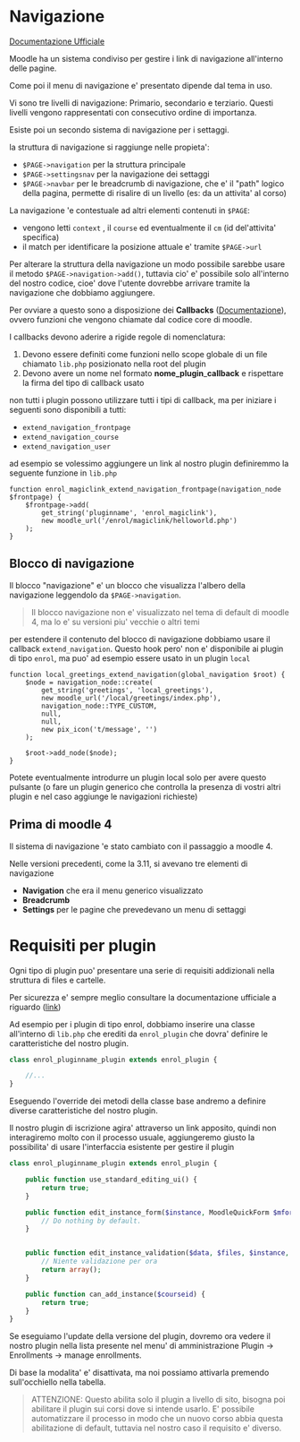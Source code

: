 Navigazione
===========

[Documentazione Ufficiale](https://moodledev.io/docs/apis/core/navigation)

Moodle ha un sistema condiviso per gestire i link di navigazione all'interno delle pagine.

Come poi il menu di navigazione e' presentato dipende dal tema in uso.

Vi sono tre livelli di navigazione: Primario, secondario e terziario. Questi livelli vengono rappresentati con consecutivo ordine di importanza.  

Esiste poi un secondo sistema di navigazione per i settaggi.

la struttura di navigazione si raggiunge nelle propieta':

* `$PAGE->navigation` per la struttura principale
* `$PAGE->settingsnav` per la navigazione dei settaggi
* `$PAGE->navbar` per le breadcrumb di navigazione, che e' il "path" logico della pagina, permette di risalire di un livello (es: da un attivita' al corso)

La navigazione 'e contestuale ad altri elementi contenuti in `$PAGE`:

* vengono letti `context` , il `course` ed eventualmente il `cm` (id del'attivita' specifica)
* il match per identificare la posizione attuale e' tramite `$PAGE->url`

Per alterare la struttura della navigazione un modo possibile sarebbe usare il metodo `$PAGE->navigation->add()`, tuttavia cio' e' possibile solo all'interno del nostro codice, cioe' dove l'utente dovrebbe arrivare tramite la navigazione che dobbiamo aggiungere.

Per ovviare a questo sono a disposizione dei **Callbacks** ([Documentazione](https://docs.moodle.org/dev/Callbacks)), ovvero funzioni che vengono chiamate dal codice core di moodle.

I callbacks devono aderire a rigide regole di nomenclatura:

1. Devono essere definiti come funzioni nello scope globale di un file chiamato `lib.php` posizionato nella root del plugin
2. Devono avere un nome nel formato **nome_plugin**_**callback** e rispettare la firma del tipo di callback usato

non tutti i plugin possono utilizzare tutti i tipi di callback, ma per iniziare i seguenti sono disponibili a tutti:

* `extend_navigation_frontpage`
* `extend_navigation_course`
* `extend_navigation_user`

ad esempio se volessimo aggiungere un link al nostro plugin definiremmo la seguente funzione in `lib.php`

```
function enrol_magiclink_extend_navigation_frontpage(navigation_node $frontpage) {
    $frontpage->add(
        get_string('pluginname', 'enrol_magiclink'),
        new moodle_url('/enrol/magiclink/helloworld.php')
    );
}
```

Blocco di navigazione
---------------------

Il blocco "navigazione" e' un blocco che visualizza l'albero della navigazione leggendolo da `$PAGE->navigation`.

> Il blocco navigazione non e' visualizzato nel tema di default di moodle 4, ma lo e' su versioni piu' vecchie o altri temi

per estendere il contenuto del blocco di navigazione dobbiamo usare il callback `extend_navigation`. Questo hook pero' non e' disponibile ai plugin di tipo `enrol`, ma puo' ad esempio essere usato in un plugin `local`

```
function local_greetings_extend_navigation(global_navigation $root) {
    $node = navigation_node::create(
        get_string('greetings', 'local_greetings'),
        new moodle_url('/local/greetings/index.php'),
        navigation_node::TYPE_CUSTOM,
        null,
        null,
        new pix_icon('t/message', '')
    );

    $root->add_node($node);
}
```

Potete eventualmente introdurre un plugin local solo per avere questo pulsante (o fare un plugin generico che controlla la presenza di vostri altri plugin e nel caso aggiunge le navigazioni richieste)

Prima di moodle 4
-----------------

Il sistema di navigazione 'e stato cambiato con il passaggio a moodle 4.

Nelle versioni precedenti, come la 3.11, si avevano tre elementi di navigazione

* **Navigation** che era il menu generico visualizzato
* **Breadcrumb** 
* **Settings** per le pagine che prevedevano un menu di settaggi

Requisiti per plugin
====================

Ogni tipo di plugin puo' presentare una serie di requisiti addizionali nella struttura di files e cartelle.  

Per sicurezza e' sempre meglio consultare la documentazione ufficiale a riguardo ([link](https://moodledev.io/docs/apis/plugintypes))

Ad esempio per i plugin di tipo enrol, dobbiamo inserire una classe all'interno di `lib.php` che erediti da `enrol_plugin` che dovra' definire le caratteristiche del nostro plugin.

```php
class enrol_pluginname_plugin extends enrol_plugin {

    //...
}
```

Eseguendo l'override dei metodi della classe base andremo a definire diverse caratteristiche del nostro plugin.

Il nostro plugin di iscrizione agira' attraverso un link apposito, quindi non interagiremo molto con il processo usuale, aggiungeremo giusto la possibilita' di usare l'interfaccia esistente per gestire il plugin

```php
class enrol_pluginname_plugin extends enrol_plugin {

    public function use_standard_editing_ui() {
        return true;
    }

    public function edit_instance_form($instance, MoodleQuickForm $mform, $context) {
        // Do nothing by default.
    }


    public function edit_instance_validation($data, $files, $instance, $context) {
        // Niente validazione per ora
        return array();
    }

    public function can_add_instance($courseid) {
        return true;
    }
}
```

Se eseguiamo l'update della versione del plugin, dovremo ora vedere il nostro plugin nella lista presente nel menu' di amministrazione Plugin -> Enrollments -> manage enrollments.

Di base la modalita' e' disattivata, ma noi possiamo attivarla premendo sull'occhiello nella tabella.

> ATTENZIONE: Questo abilita solo il plugin a livello di sito, bisogna poi abilitare il plugin sui corsi dove si intende usarlo. E' possibile automatizzare il processo in modo che un nuovo corso abbia questa abilitazione di default, tuttavia nel nostro caso il requisito e' diverso.
